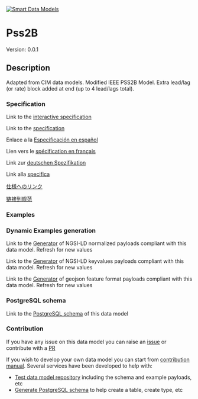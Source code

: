 [![Smart Data Models](https://smartdatamodels.org/wp-content/uploads/2022/01/SmartDataModels_logo.png "Logo")](https://smartdatamodels.org)
# Pss2B
Version: 0.0.1

## Description 

Adapted from CIM data models. Modified IEEE PSS2B Model.  Extra lead/lag (or rate) block added at end (up to 4 lead/lags total).
### Specification

Link to the [interactive specification](https://swagger.lab.fiware.org/?url=https://smart-data-models.github.io/dataModel.EnergyCIM/Pss2B/swagger.yaml)

Link to the [specification](https://github.com/smart-data-models/dataModel.EnergyCIM/blob/master/Pss2B/doc/spec.md)

Enlace a la [Especificación en español](https://github.com/smart-data-models/dataModel.EnergyCIM/blob/master/Pss2B/doc/spec_ES.md)

Lien vers le [spécification en français](https://github.com/smart-data-models/dataModel.EnergyCIM/blob/master/Pss2B/doc/spec_FR.md)

Link zur [deutschen Spezifikation](https://github.com/smart-data-models/dataModel.EnergyCIM/blob/master/Pss2B/doc/spec_DE.md)

Link alla [specifica](https://github.com/smart-data-models/dataModel.EnergyCIM/blob/master/Pss2B/doc/spec_IT.md)

[仕様へのリンク](https://github.com/smart-data-models/dataModel.EnergyCIM/blob/master/Pss2B/doc/spec_JA.md)

[链接到规范](https://github.com/smart-data-models/dataModel.EnergyCIM/blob/master/Pss2B/doc/spec_ZH.md)
### Examples
### Dynamic Examples generation

Link to the [Generator](https://smartdatamodels.org/extra/ngsi-ld_generator.php?schemaUrl=https://raw.githubusercontent.com/smart-data-models/dataModel.EnergyCIM/master/Pss2B/schema.json&email=info@smartdatamodels.org) of NGSI-LD normalized payloads compliant with this data model. Refresh for new values

Link to the [Generator](https://smartdatamodels.org/extra/ngsi-ld_generator_keyvalues.php?schemaUrl=https://raw.githubusercontent.com/smart-data-models/dataModel.EnergyCIM/master/Pss2B/schema.json&email=info@smartdatamodels.org) of NGSI-LD keyvalues payloads compliant with this data model. Refresh for new values

Link to the [Generator](https://smartdatamodels.org/extra/geojson_features_generator.php?schemaUrl=https://raw.githubusercontent.com/smart-data-models/dataModel.EnergyCIM/master/Pss2B/schema.json&email=info@smartdatamodels.org) of geojson feature format payloads compliant with this data model. Refresh for new values
### PostgreSQL schema

Link to the [PostgreSQL schema](https://smart-data-models.github.io/dataModel.EnergyCIM/Pss2B/schema.sql) of this data model
### Contribution

 If you have any issue on this data model you can raise an [issue](https://github.com/smart-data-models/dataModel.EnergyCIM/issues)  or contribute with a [PR](https://github.com/smart-data-models/dataModel.EnergyCIM/pulls)

 If you wish to develop your own data model you can start from [contribution manual](https://bit.ly/contribution_manual). Several services have been developed to help with: 
 - [Test data model repository](https://smartdatamodels.org/index.php/data-models-contribution-api/) including the schema and example payloads, etc
 - [Generate PostgreSQL schema](https://smartdatamodels.org/index.php/sql-service/) to help create a table, create type, etc